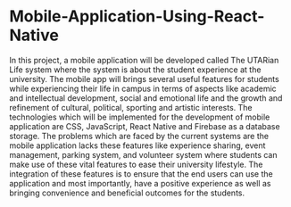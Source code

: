 # Mobile-Application-Using-React-Native
In this project, a mobile application will be developed called The UTARian Life system where the system is about the student experience at the university. The mobile app will brings several useful features for students while experiencing their life in campus in terms of aspects like academic and intellectual development, social and emotional life and the growth and refinement of cultural, political, sporting and artistic interests. The technologies which will be implemented for the development of mobile application are CSS, JavaScript, React Native and Firebase as a database storage. The problems which are faced by the current systems are the mobile application lacks these features like experience sharing, event management, parking system, and volunteer system where students can make use of these vital features to ease their university lifestyle. The integration of these features is to ensure that the end users can use the application and most importantly, have a positive experience as well as bringing convenience and beneficial outcomes for the students.
